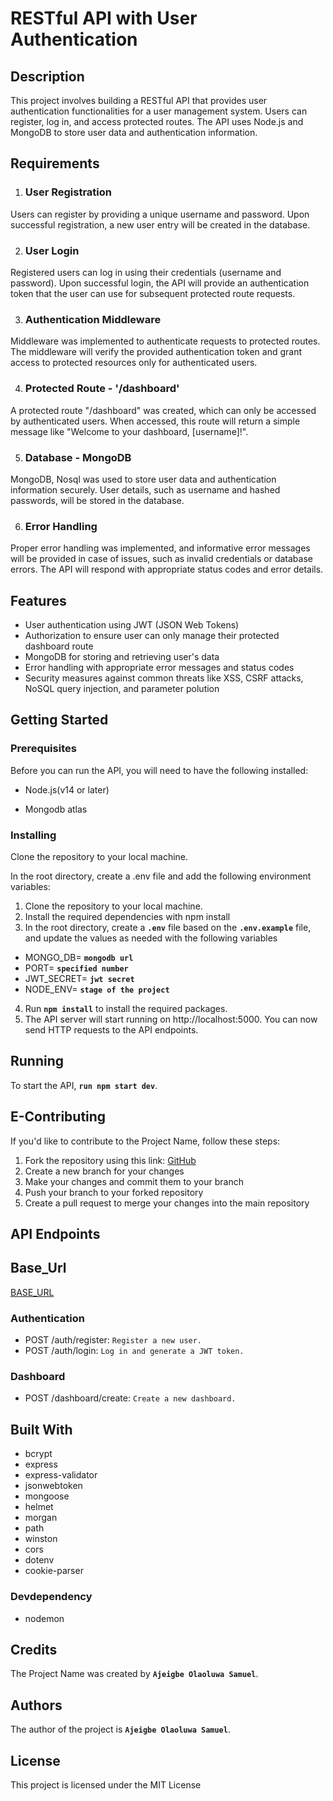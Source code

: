 # **RESTful API with User Authentication**

## **Description**

This project involves building a RESTful API that provides user authentication functionalities for a user management system. Users can register, log in, and access protected routes. The API uses Node.js and MongoDB to store user data and authentication information.

## **Requirements**

1. ### **User Registration**

Users can register by providing a unique username and password. Upon successful registration, a new user entry will be created in the database.

2. ### **User Login**

Registered users can log in using their credentials (username and password). Upon successful login, the API will provide an authentication token that the user can use for subsequent protected route requests.

3. ### **Authentication Middleware**

Middleware was implemented to authenticate requests to protected routes. The middleware will verify the provided authentication token and grant access to protected resources only for authenticated users.

4. ### **Protected Route - '/dashboard'**

A protected route "/dashboard" was created, which can only be accessed by authenticated users. When accessed, this route will return a simple message like "Welcome to your dashboard, [username]!".

5. ### **Database - MongoDB**

MongoDB, Nosql was used to store user data and authentication information securely. User details, such as username and hashed passwords, will be stored in the database.

6. ### **Error Handling**

Proper error handling was implemented, and informative error messages will be provided in case of issues, such as invalid credentials or database errors. The API will respond with appropriate status codes and error details.

## **Features**

- User authentication using JWT (JSON Web Tokens)
- Authorization to ensure user can only manage their protected dashboard route
- MongoDB for storing and retrieving user's data 
- Error handling with appropriate error messages and status codes
- Security measures against common threats like  XSS, CSRF attacks, NoSQL query injection, and parameter polution

## **Getting Started**

### **Prerequisites**

Before you can run the API, you will need to have the following installed:

- Node.js(v14 or later)

- Mongodb atlas

### **Installing**

Clone the repository to your local machine.

In the root directory, create a .env file and add the
following environment variables:

1. Clone the repository to your local machine.
2. Install the required dependencies with npm install
3. In the root directory, create a **`.env`** file based on the **`.env.example`** file, and update the values as needed with the following variables

- MONGO_DB= **`mongodb url`**
- PORT= **`specified number`**
- JWT_SECRET= **`jwt secret`**
- NODE_ENV= **`stage of the project`**

4. Run **`npm install`** to install the required packages.
5. The API server will start running on http://localhost:5000. You can now send HTTP requests to the API endpoints.

## **Running**

To start the API, **`run npm start dev`**.

## **E-Contributing**

If you'd like to contribute to the Project Name, follow these steps:

1. Fork the repository using this link: [GitHub](https://github.com/olaobey/user-authentication-backend)
2. Create a new branch for your changes
3. Make your changes and commit them to your branch
4. Push your branch to your forked repository
5. Create a pull request to merge your changes into the main repository

## **API Endpoints**

## **Base_Url**

[BASE_URL](https://user-authentication.up.railway.app/api/v1)

### **Authentication**

- POST /auth/register: `Register a new user.`
- POST /auth/login: `Log in and generate a JWT token.`

### **Dashboard**

- POST /dashboard/create: `Create a new dashboard.`

## **Built With**

- bcrypt
- express
- express-validator
- jsonwebtoken
- mongoose
- helmet
- morgan
- path
- winston
- cors
- dotenv
- cookie-parser

### **Devdependency**

- nodemon

## **Credits**

The Project Name was created by **`Ajeigbe Olaoluwa Samuel`**.

## **Authors**

The author of the project is **`Ajeigbe Olaoluwa Samuel`**.

## **License**

This project is licensed under the MIT License
